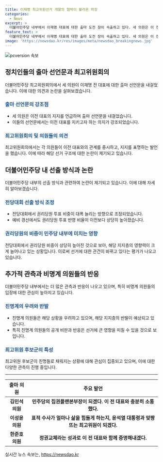 ```yaml
---
title: 이재명 최고위원선거 개딸의 협박이 불러온 파장
categories:
  - News
excerpt: >
  더불어민주당 내부에서 이재명 대표에 대한 출마 도전 장이 속출하고 있다. 세 의원은 이 전 대표를 지키기로 다짐하여 출마 선언을 했으며, 권리당원 투표 비중 상승으로 강성 지지층의 영향력이 높아져 이 대표와의 관계가 중요시되고 있다. 이를 우려하는 친명계 의원들도 나타났으며, 협박 메시지를 받는 등 내부 갈등이 높아지고 있는 상황이다.
feature_text: >
  더불어민주당 내부에서 이재명 대표에 대한 출마 도전 장이 속출하고 있다. 세 의원은 이 전 대표를 지키기로 다짐하여 출마 선언을 했으며, 권리당원 투표 비중 상승으로 강성 지지층의 영향력이 높아져 이 대표와의 관계가 중요시되고 있다. 이를 우려하는 친명계 의원들도 나타났으며, 협박 메시지를 받는 등 내부 갈등이 높아지고 있는 상황이다.
image: 'https://newsdao.kr/res/images/meta/newsdao_breakingnews.jpg'
---
```


<p><img src="https://newsdao.kr/res/images/meta/newsdao_breakingnews.jpg" alt="pcversion 속보" /></p>

<h2 data-ke-size="size26">정치인들의 출마 선언문과 최고위원회의</h2>

<p data-ke-size="size16">더불어민주당 최고위원회의에서 세 의원이 이재명 전 대표에 대한 출마 선언문을 내걸었습니다. 이에 대한 의견과 논란을 살펴보겠습니다.</p>

<h3><b><span style="color: #1a5490;">출마 선언문의 강조점</span></b></h3>

<ul>
  <li>세 의원은 이전 대표의 지지를 언급하며 출마 선언문을 내걸었습니다.</li>
  <li>이들의 선언문에서는 이전 대표를 지키고자 하는 의지가 강조되었습니다.</li>
</ul>

<h3><b><span style="color: #1a5490;">최고위원회의 및 의원들의 의견</span></b></h3>

<p>최고위원회의에서는 각 의원들이 이전 대표와의 관계를 중시하고, 지지를 표명하는 발언을 했습니다. 이에 따라 해당 선거 구조에 대한 논란이 제기되고 있습니다.</p>

<h2 data-ke-size="size26">더불어민주당 내 선출 방식과 논란</h2>

<p data-ke-size="size16">더불어민주당 내부의 선출 방식과 관련하여 논란이 제기되고 있습니다. 이에 대해 자세히 알아보겠습니다.</p>

<h3><b><span style="color: #1a5490;">전당대회 선출 방식 조정</span></b></h3>

<ul>
  <li>전당대회에서 권리당원 투표 비중이 대폭 늘리는 방향으로 조정되었습니다.</li>
  <li>예비 경선에서도 권리당원 투표 반영 비율이 이전보다 상당히 높아졌습니다.</li>
</ul>

<h3><b><span style="color: #1a5490;">권리당원의 비중이 민주당 내부에 미치는 영향</span></b></h3>

<p>전당대회에서 권리당원 비중이 상당히 높아진 것으로 보아, 해당 지지층의 영향력이 크게 늘어나고 있는 상황입니다. 이로써 선거에 대한 관건이 바뀌고 있다는 평가가 나오고 있습니다.</p>

<h2 data-ke-size="size26">추가적 관측과 비명계 의원들의 반응</h2>

<p data-ke-size="size16">더불어민주당 내부에서는 더 많은 관측과 반응이 나오고 있으며, 특히 비명계 의원들의 입장에 대한 관심이 높아지고 있습니다.</p>

<h3><b><span style="color: #1a5490;">친명계의 우려와 반발</span></b></h3>

<ul>
  <li>친명계 의원들은 해당 상황을 우려하고 있으며, 해당 지지층의 반발이 예상되고 있습니다.</li>
  <li>특히 친명계 의원들의 공개 비판과 반응은 선거에 큰 영향을 미칠 수 있을 것으로 보입니다.</li>
</ul>

<h3><b><span style="color: #1a5490;">최고위원 후보군의 특성</span></b></h3>

<p>최고위원 후보군이 친명들로 채워지는 상황에 대해 관심이 집중되고 있으며, 이에 대한 다양한 관측이 진행 중입니다.</p>

<hr>

<table>
  <thead>
    <tr>
      <th scope="col">출마 의원</th>
      <th scope="col">주요 발언</th>
    </tr>
  </thead>
  <tbody>
    <tr>
      <td style="text-align: center; height: 17px;"><b>김민석 의원</b></td>
      <td style="text-align: center; height: 17px;"><b>민주당의 집권플랜본부장이 되겠다. 이 전 대표와 충분히 소통했다.</b></td>
    </tr>
    <tr>
      <td style="text-align: center; height: 17px;"><b>이성윤 의원</b></td>
      <td style="text-align: center; height: 17px;"><b>표적 수사가 얼마나 삶을 힘들게 하는지, 윤석열 대통령과 맞짱뜨는 최고위원이 되겠다.</b></td>
    </tr>
    <tr>
      <td style="text-align: center; height: 17px;"><b>한준호 의원</b></td>
      <td style="text-align: center; height: 17px;"><b>정권교체라는 성과로 이 전 대표와 함께 증명해내겠다.</b></td>
    </tr>
  </tbody>
</table>

<p data-ke-size="size16"></p>
실시간 뉴스 속보는, <a href="https://newsdao.kr" rel="dofollow">https://newsdao.kr</a>


